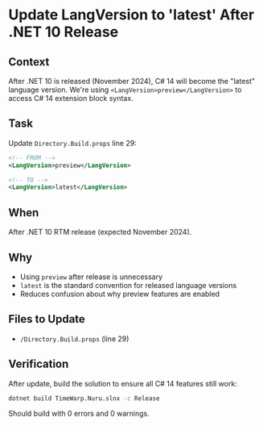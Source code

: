 # Update LangVersion to 'latest' After .NET 10 Release

## Context

After .NET 10 is released (November 2024), C# 14 will become the "latest" language version. We're using `<LangVersion>preview</LangVersion>` to access C# 14 extension block syntax.

## Task

Update `Directory.Build.props` line 29:

```xml
<!-- FROM -->
<LangVersion>preview</LangVersion>

<!-- TO -->
<LangVersion>latest</LangVersion>
```

## When

After .NET 10 RTM release (expected November 2024).

## Why

- Using `preview` after release is unnecessary
- `latest` is the standard convention for released language versions
- Reduces confusion about why preview features are enabled

## Files to Update

- `/Directory.Build.props` (line 29)

## Verification

After update, build the solution to ensure all C# 14 features still work:

```bash
dotnet build TimeWarp.Nuru.slnx -c Release
```

Should build with 0 errors and 0 warnings.
